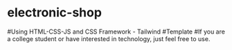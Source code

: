 # electronic-shop
#Using HTML-CSS-JS and CSS Framework - Tailwind
#Template
#If you are a college student or have interested in technology, just feel free to use.


